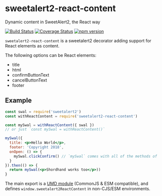 # sweetalert2-react-content
Dynamic content in SweetAlert2, the React way

[![Build Status](https://travis-ci.org/zenflow/sweetalert2-react-content.svg?branch=master)](https://travis-ci.org/zenflow/sweetalert2-react-content)
[![Coverage Status](https://coveralls.io/repos/github/zenflow/sweetalert2-react-content/badge.svg?branch=master)](https://coveralls.io/github/zenflow/sweetalert2-react-content?branch=master)
[![npm version](https://badge.fury.io/js/sweetalert2-react-content.svg)](https://www.npmjs.com/packages/sweetalert2-react-content)

`sweetalert2-react-content` is a sweetalert2 decorator adding support for React elements as content.

The following options can be React elements:

 - title
 - html
 - confirmButtonText
 - cancelButtonText
 - footer

## Example

```jsx
const swal = require('sweetalert2')
const withReactContent = require('sweetalert2-react-content')

const mySwal = withReactContent({ swal })
// or just `const mySwal = withReactContent()`

mySwal({
  title: <p>Hello World</p>,
  footer: 'Copyright 2018',
  onOpen: () => {
    mySwal.clickConfirm() // `mySwal` comes with all of the methods of `swal`
  }
}).then(() => {
  return mySwal(<p>Shordhand works too</p>))
}
```

The main export is a [UMD module](https://github.com/umdjs/umd) (CommonJS & ESM compatible), and defines `window.sweetalert2ReactContent` in non-CJS/ESM environments.
